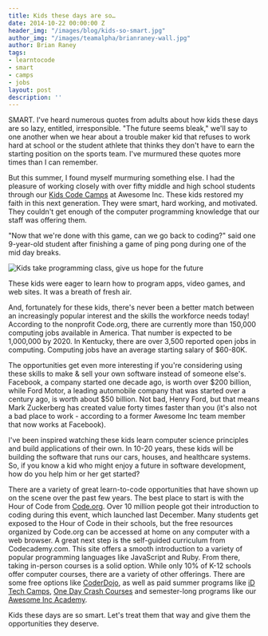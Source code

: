```yaml
---
title: Kids these days are so…
date: 2014-10-22 00:00:00 Z
header_img: "/images/blog/kids-so-smart.jpg"
author_img: "/images/teamalpha/brianraney-wall.jpg"
author: Brian Raney
tags:
- learntocode
- smart
- camps
- jobs
layout: post
description: ''
---
```


SMART. I've heard numerous quotes from adults about how kids these days are so lazy, entitled, irresponsible. "The future seems bleak," we'll say to one another when we hear about a trouble maker kid that refuses to work hard at school or the student athlete that thinks they don't have to earn the starting position on the sports team. I've murmured these quotes more times than I can remember. 

<!--more-->

But this summer, I found myself murmuring something else. I had the pleasure of working closely with over fifty middle and high school students through our [Kids Code Camps](http://blog.awesomeinc.org/post/97086960346/teaching-kids-to-code-with-awesome-inc-u) at Awesome Inc. These kids restored my faith in this next generation. They were smart, hard working, and motivated. They couldn't get enough of the computer programming knowledge that our staff was offering them. 

"Now that we're done with this game, can we go back to coding?" said one 9-year-old student after finishing a game of ping pong during one of the mid day breaks. 

![Kids take programming class, give us hope for the future](/images/blog/kids-so-smart.jpg)

These kids were eager to learn how to program apps, video games, and web sites. It was a breath of fresh air.

And, fortunately for these kids, there's never been a better match between an increasingly popular interest and the skills the workforce needs today! According to the nonprofit Code.org, there are currently more than 150,000 computing jobs available in America. That number is expected to be 1,000,000 by 2020. In Kentucky, there are over 3,500 reported open jobs in computing. Computing jobs have an average starting salary of $60-80K.

The opportunities get even more interesting if you're considering using these skills to make & sell your own software instead of someone else's. Facebook, a company started one decade ago, is worth over $200 billion, while Ford Motor, a leading automobile company that was started over a century ago, is worth about $50 billion. Not bad, Henry Ford, but that means Mark Zuckerberg has created value forty times faster than you (it's also not a bad place to work - according to a former Awesome Inc team member that now works at Facebook).

I've been inspired watching these kids learn computer science principles and build applications of their own. In 10-20 years, these kids will be building the software that runs our cars, houses, and healthcare systems. So, if you know a kid who might enjoy a future in software development, how do you help him or her get started?

There are a variety of great learn-to-code opportunities that have shown up on the scene over the past few years. The best place to start is with the Hour of Code from [Code.org](http://code.org/). Over 10 million people got their introduction to coding during this event, which launched last December. Many students get exposed to the Hour of Code in their schools, but the free resources organized by Code.org can be accessed at home on any computer with a web browser. A great next step is the self-guided curriculum from Codecademy.com. This site offers a smooth introduction to a variety of popular programming languages like JavaScript and Ruby. From there, taking in-person courses is a solid option. While only 10% of K-12 schools offer computer courses, there are a variety of other offerings. There are some free options like [CoderDojo](https://coderdojo.com/), as well as paid summer programs like [iD Tech Camps](http://www.idtech.com/), [One Day Crash Courses](http://www.awesomeincu.com/curriculum/#k12-day) and semester-long programs like our [Awesome Inc Academy](http://awesomeincu.com).

Kids these days are so smart. Let's treat them that way and give them the opportunities they deserve.